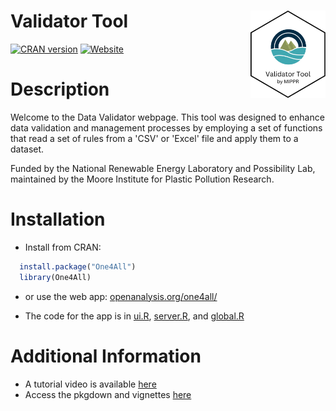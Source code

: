 # Validator Tool <a href="https://moore-institute-4-plastic-pollution-res.github.io/One4All/"><img src="man/Validatorhex.png" alt="Validator Tool logo" align="right" style="height: 140px;"/></a>

[![CRAN version](https://www.r-pkg.org/badges/version/One4All)](https://CRAN.R-project.org/package=One4All) [![Website](https://img.shields.io/badge/web-openanalysis.org-white)](https://openanalysis.org/one4all)

# Description

Welcome to the Data Validator webpage. This tool was designed to enhance data validation and management processes by employing a set of functions that read a set of rules from a 'CSV' or 'Excel' file and apply them to a dataset.

Funded by the National Renewable Energy Laboratory and Possibility Lab, maintained by the Moore Institute for Plastic Pollution Research.

# Installation

-   Install from CRAN:

``` r
  install.package("One4All")
  library(One4All)
```

-   or use the web app: [openanalysis.org/one4all/](https://openanalysis.org/one4all/)

-   The code for the app is in [ui.R](https://github.com/Moore-Institute-4-Plastic-Pollution-Res/One4All/blob/main/code/validator/ui.R), [server.R](https://github.com/Moore-Institute-4-Plastic-Pollution-Res/One4All/blob/main/code/validator/server.R), and [global.R](https://github.com/Moore-Institute-4-Plastic-Pollution-Res/One4All/blob/main/code/validator/global.R)

# Additional Information

-   A tutorial video is available [here](https://www.youtube.com/embed/LMpf5-K_tYQ)
-   Access the pkgdown and vignettes [here](https://moore-institute-4-plastic-pollution-res.github.io/One4All/)
